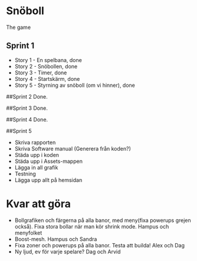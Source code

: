 # Snöboll
The game

## Sprint 1
* Story 1 - En spelbana, done
* Story 2 - Snöbollen, done
* Story 3 - Timer, done
* Story 4 - Startskärm, done
* Story 5 - Styrning av snöboll (om vi hinner), done

##Sprint 2
Done.

##Sprint 3
Done.

##Sprint 4
Done.

##Sprint 5
* Skriva rapporten
* Skriva Software manual (Generera från koden?)
* Städa upp i koden 
* Städa upp i Assets-mappen
* Lägga in all grafik
* Testning
* Lägga upp allt på hemsidan


# Kvar att göra
* Bollgrafiken och färgerna på alla banor, med meny(fixa powerups grejen också). Fixa stora bollar när man kör shrink mode. Hampus och menyfolket
* Boost-mesh. Hampus och Sandra
* Fixa zoner och powerups på alla banor. Testa att builda! Alex och Dag 
* Ny ljud, ev för varje spelare? Dag och Arvid
